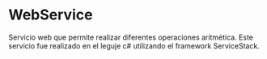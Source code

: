 # WebService
Servicio web que permite realizar diferentes operaciones aritmética.
Este servicio fue realizado en el leguje c# utilizando el framework ServiceStack.

